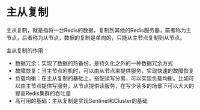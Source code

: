 # 主从复制

主从复制，就是指将一台Redis的数据，复制到其他的Redis服务器，前者称为主节点，后者称为从节点，数据的复制是单向的，只能从主节点复制到从节点。

主从复制的作用：
- 数据冗余：实现了数据的热备份，是持久化之外的一种数据冗余方式
- 故障恢复：当主节点宕机时，可以由从节点来提供服务，实现快速的故障恢复
- 负载均衡：在主从复制的基础上，搭配读写分离，可以实现负载均衡。比如可以由主节点提供写服务，从节点提供读服务，在写少读多的场景下可以大大的提高Redis集群的吞吐量
- 高可用的基础：主从复制是实现Sentinel和Cluster的基础

